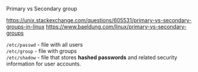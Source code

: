Primary vs Secondary group

https://unix.stackexchange.com/questions/605531/primary-vs-secondary-groups-in-linux
https://www.baeldung.com/linux/primary-vs-secondary-groups

`/etc/passwd` - file with all users\
`/etc/group` - file with groups\
`/etc/shadow` - file that stores **hashed passwords** and related security information for user accounts.
